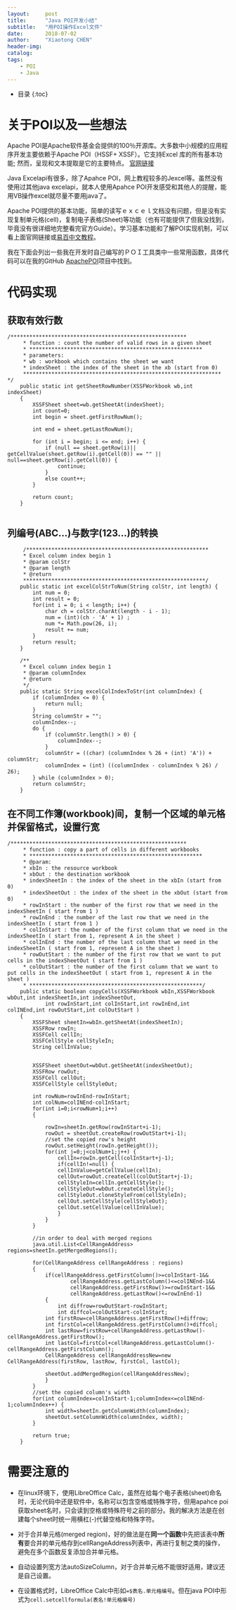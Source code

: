 ```yaml
---
layout:     post
title:      "Java POI开发小结"
subtitle:   "用POI操作Excel文件"
date:       2018-07-02
author:     "Xiaotong CHEN"
header-img: 
catalog:
tags:
    - POI
    - Java
---
```

* 目录
{:toc}

# 关于POI以及一些想法
Apache POI是Apache软件基金会提供的100％开源库。大多数中小规模的应用程序开发主要依赖于Apache POI（HSSF+ XSSF）。它支持Excel 库的所有基本功能; 然而，呈现和文本提取是它的主要特点。
[官网链接](http://poi.apache.org/guidelines.html)

Java Excelapi有很多，除了Apahce POI，网上教程较多的Jexcel等。虽然没有使用过其他java excelapi，就本人使用Apahce POI开发感受和其他人的提醒，能用VB操作excel就尽量不要用java了。

Apache POI提供的基本功能，简单的读写ｅｘｃｅｌ文档没有问题，但是没有实现复制单元格(cell)，复制电子表格(Sheet)等功能（也有可能提供了但我没找到，毕竟没有很详细地完整看完官方Guide）。学习基本功能和了解POI实现机制，可以看上面官网链接或[易百中文教程](https://www.yiibai.com/apache_poi/apache_poi_core_classes.html)。

我在下面会列出一些我在开发时自己编写的ＰＯＩ工具类中一些常用函数，具体代码可以在我的GitHub [ApachePOI](https://github.com/xiaot1996/ApachePOI)项目中找到。


# 代码实现
## 获取有效行数
```
/********************************************************
	 * function : count the number of valid rows in a given sheet 
	 * *******************************************************
	 * parameters:
	 * wb : workbook which contains the sheet we want
	 * indexSheet : the index of the sheet in the xb (start from 0)
	 *************************************************************** */
	public static int getSheetRowNumber(XSSFWorkbook wb,int indexSheet)
	{
		XSSFSheet sheet=wb.getSheetAt(indexSheet);
		int count=0;
		int begin = sheet.getFirstRowNum();  
		  
	    int end = sheet.getLastRowNum();  
	  
	    for (int i = begin; i <= end; i++) {  
	        if (null == sheet.getRow(i)|| getCellValue(sheet.getRow(i).getCell(0)) == "" || null==sheet.getRow(i).getCell(0)) {  
	            continue;  
	        }  
	        else count++;
	    }
	    
	    return count;
	}
	
```

## 列编号(ABC...)与数字(123...)的转换
```
	 /**********************************************************
     * Excel column index begin 1
     * @param colStr
     * @param length
     * @return
     **********************************************************/
    public static int excelColStrToNum(String colStr, int length) {
        int num = 0;
        int result = 0;
        for(int i = 0; i < length; i++) {
            char ch = colStr.charAt(length - i - 1);
            num = (int)(ch - 'A' + 1) ;
            num *= Math.pow(26, i);
            result += num;
        }
        return result;
    }

    /**
     * Excel column index begin 1
     * @param columnIndex
     * @return
     */
    public static String excelColIndexToStr(int columnIndex) {
        if (columnIndex <= 0) {
            return null;
        }
        String columnStr = "";
        columnIndex--;
        do {
            if (columnStr.length() > 0) {
                columnIndex--;
            }
            columnStr = ((char) (columnIndex % 26 + (int) 'A')) + columnStr;
            columnIndex = (int) ((columnIndex - columnIndex % 26) / 26);
        } while (columnIndex > 0);
        return columnStr;
    }
```

## 在不同工作簿(workbook)间，复制一个区域的单元格并保留格式，设置行宽
```
/********************************************************
	 * function : copy a part of cells in different workbooks
	 * *******************************************************
	 * @param:
	 * xbIn : the resource workbook
	 * xbOut : the destination workbook
	 * indexSheetIn : the index of the sheet in the xbIn (start from 0)
	 * indexSheetOut : the index of the sheet in the xbOut (start from 0)
	 * rowInStart : the number of the first row that we need in the indexSheetIn ( start from 1 )
	 * rowInEnd : the number of the last row that we need in the indexSheetIn ( start from 1 )
	 * colInStart : the number of the first column that we need in the indexSheetIn ( start from 1, represent A in the sheet )
	 * colInEnd : the number of the last column that we need in the indexSheetIn ( start from 1, represent A in the sheet )
	 * rowOutStart : the number of the first row that we want to put cells in the indexSheetOut ( start from 1 )
	 * colOutStart : the number of the first column that we want to put cells in the indexSheetOut ( start from 1, represent A in the sheet )
	 * *******************************************************/
	public static boolean copyCells(XSSFWorkbook wbIn,XSSFWorkbook wbOut,int indexSheetIn,int indexSheetOut, 
			int rowInStart,int colInStart,int rowInEnd,int colINEnd,int rowOutStart,int colOutStart )
	{
		XSSFSheet sheetIn=wbIn.getSheetAt(indexSheetIn);
		XSSFRow rowIn;
		XSSFCell cellIn;
		XSSFCellStyle cellStyleIn;
		String cellInValue;
		
		
		XSSFSheet sheetOut=wbOut.getSheetAt(indexSheetOut);
		XSSFRow rowOut;
		XSSFCell cellOut;
		XSSFCellStyle cellStyleOut;
		
		int rowNum=rowInEnd-rowInStart;
		int colNum=colINEnd-colInStart;
		for(int i=0;i<rowNum+1;i++)
	    {  	    	
	    	
	    	rowIn=sheetIn.getRow(rowInStart+i-1); 		    		
	    	rowOut = sheetOut.createRow(rowOutStart+i-1);
			//set the copied row's height
	    	rowOut.setHeight(rowIn.getHeight());
	    	for(int j=0;j<colNum+1;j++) {
	    		cellIn=rowIn.getCell(colInStart+j-1);
	    		if(cellIn!=null) {
	    		cellInValue=getCellValue(cellIn);
	    	    cellOut=rowOut.createCell(colOutStart+j-1);
	    	    cellStyleIn=cellIn.getCellStyle();
	    	    cellStyleOut=wbOut.createCellStyle();
	    	    cellStyleOut.cloneStyleFrom(cellStyleIn);
	    	    cellOut.setCellStyle(cellStyleOut);
	    	    cellOut.setCellValue(cellInValue);
	    		}
	    	}	
	    }
		
		//in order to deal with merged regions
		java.util.List<CellRangeAddress> regions=sheetIn.getMergedRegions();
		
		for(CellRangeAddress cellRangeAddress : regions)
		{
			if(cellRangeAddress.getFirstColumn()>=colInStart-1&&
					cellRangeAddress.getLastColumn()<=colINEnd-1&&
					cellRangeAddress.getFirstRow()>=rowInStart-1&&
					cellRangeAddress.getLastRow()<=rowInEnd-1)
			{
				int diffrow=rowOutStart-rowInStart;
				int diffcol=colOutStart-colInStart;
			int firstRow=cellRangeAddress.getFirstRow()+diffrow;
			int firstCol=cellRangeAddress.getFirstColumn()+diffcol;
			int lastRow=firstRow+cellRangeAddress.getLastRow()-cellRangeAddress.getFirstRow();
			int lastCol=firstCol+cellRangeAddress.getLastColumn()-cellRangeAddress.getFirstColumn();
			CellRangeAddress cellRangeAddressNew=new CellRangeAddress(firstRow, lastRow, firstCol, lastCol);

			sheetOut.addMergedRegion(cellRangeAddressNew);
			}
		}
		//set the copied column's width
		for(int columnIndex=colInStart-1;columnIndex<=colINEnd-1;columnIndex++) {
			int width=sheetIn.getColumnWidth(columnIndex);
			sheetOut.setColumnWidth(columnIndex, width);
		}
		
	    return true;
	}
```

# 需要注意的
- 在linux环境下，使用LibreOffice Calc，虽然在给每个电子表格(sheet)命名时，无论代码中还是软件中，名称可以包含空格或特殊字符，但用apahce poi获取sheet名时，只会读到空格或特殊符号之前的部分。我的解决方法是在创建每个sheet时统一用横杠(-)代替空格和特殊字符。

- 对于合并单元格(merged region)，好的做法是在**同一个函数**中先把该表中**所有**要合并的单元格存到cellRangeAddress列表中，再进行复制之类的操作，避免在多个函数反复添加合并单元格。

- 自动设置列宽方法autoSizeColumn，对于合并单元格不能很好适用，建议还是自己设置。

- 在设置格式时，LibreOffice Calc中形如`=$表名.单元格编号`。但在java POI中形式为`cell.setcellformula(表名!单元格编号)`


